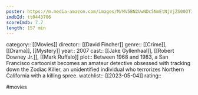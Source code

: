 ```yaml
---
poster: https://m.media-amazon.com/images/M/MV5BN2UwNDc5NmEtNjVjZS00OTI5LWE5YjctMWM3ZjBiZGYwMGI2XkEyXkFqcGdeQXVyNzkwMjQ5NzM@._V1_SX300.jpg
imdbId: tt0443706
scoreImdb: 7.7
length: 157 min
---
```


category:: [[Movies]]
director:: [[David Fincher]]
genre:: [[Crime]], [[Drama]], [[Mystery]]
year:: 2007
cast:: [[Jake Gyllenhaal]], [[Robert Downey Jr.]], [[Mark Ruffalo]]
plot:: Between 1968 and 1983, a San Francisco cartoonist becomes an amateur detective obsessed with tracking down the Zodiac Killer, an unidentified individual who terrorizes Northern California with a killing spree.
watchlist:: [[2023-05-04]]
rating::

#movies 

